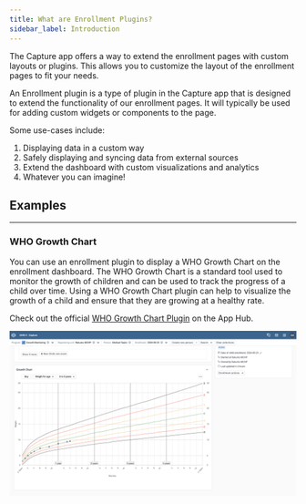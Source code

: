 ```yaml
---
title: What are Enrollment Plugins?
sidebar_label: Introduction
---
```


The Capture app offers a way to extend the enrollment pages with custom layouts or plugins. This allows you to customize the layout of the enrollment pages to fit your needs.

An Enrollment plugin is a type of plugin in the Capture app that is designed to extend the functionality of our enrollment pages.
It will typically be used for adding custom widgets or components to the page. 

Some use-cases include:

1. Displaying data in a custom way
2. Safely displaying and syncing data from external sources
3. Extend the dashboard with custom visualizations and analytics
4. Whatever you can imagine!

## Examples

---

### WHO Growth Chart

You can use an enrollment plugin to display a WHO Growth Chart on the enrollment dashboard.
The WHO Growth Chart is a standard tool used to monitor the growth of children and can be used to track the progress of a child over time.
Using a WHO Growth Chart plugin can help to visualize the growth of a child and ensure that they are growing at a healthy rate.

Check out the official [WHO Growth Chart Plugin](https://apps.dhis2.org/app/09f48f78-b67c-4efa-90ad-9ac2fed53bb8) on the App Hub.

![WHO Growth Chart Plugin](../resources/growth-charts-weight-for-age.png)
